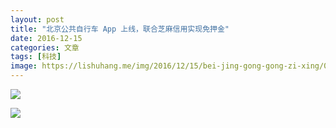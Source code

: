 ```yaml
---
layout: post
title: "北京公共自行车 App 上线，联合芝麻信用实现免押金"
date: 2016-12-15
categories: 文章
tags: [科技]
image: https://lishuhang.me/img/2016/12/15/bei-jing-gong-gong-zi-xing/01.jpg
---
```


![](http://mmbiz.qpic.cn/mmbiz_jpg/AdRKyBVLoHKVH94r2AyEnGlIOZIt5GpZJq629uOTNdLozlwHDpSuJiciaaibceeAdOXR6F5iaOpddJKZcZo5TT1MAw/0?wx_fmt=jpeg)

![](https://lishuhang.me/img/2016/12/15/bei-jing-gong-gong-zi-xing/01.jpg)